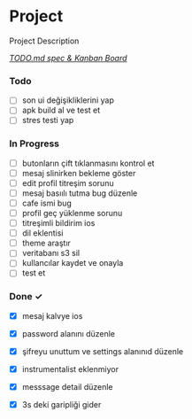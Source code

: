 # Project

Project Description

<em>[TODO.md spec & Kanban Board](https://bit.ly/3fCwKfM)</em>

### Todo

- [ ] son ui değişikliklerini yap  
- [ ] apk build al ve test et  
- [ ] stres testi yap  

### In Progress

- [ ] butonların çift tıklanmasını kontrol et  
- [ ] mesaj slinirken bekleme göster  
- [ ] edit profil titreşim sorunu  
- [ ] mesaj basıılı tutma bug düzenle  
- [ ] cafe ismi bug  
- [ ] profil geç yüklenme sorunu  
- [ ] titreşimli bildirim ios  
- [ ] dil eklentisi  
- [ ] theme araştır  
- [ ] veritabanı s3 sil  
- [ ] kullancılar kaydet ve onayla  
- [ ] test et  

### Done ✓

- [x] mesaj kalvye ios  
- [x] password alanını düzenle  
- [x] şifreyu unuttum ve settings alanınıd düzenle  
- [x] instrumentalist eklenmiyor  
- [x] messsage detail düzenle  
- [x] 3s deki garipliği gider  


